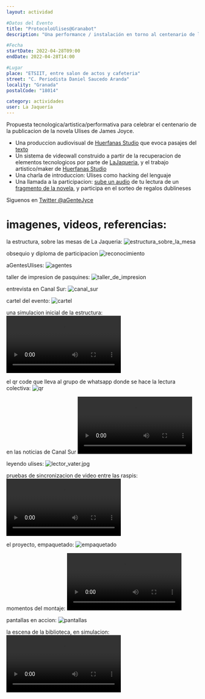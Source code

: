```yaml
---
layout: actividad

#Datos del Evento
title: "ProtocoloUlises@Granabot"
description: "Una performance / instalación en torno al centenario de la publicacion de Ulises de James Joyce"

#Fecha
startDate: 2022-04-28T09:00
endDate: 2022-04-28T14:00

#Lugar
place: "ETSIIT, entre salon de actos y cafeteria"
street: "C. Periodista Daniel Saucedo Aranda"
locality: "Granada"
postalCode: "18014"

category: actividades
user: La Jaquería
---
```


Propuesta tecnologica/artistica/performativa para celebrar el centenario de la publicacion de la novela Ulises de James Joyce. 

- Una produccion audiovisual de [Huerfanas Studio](https://www.huerfanas.studio/) que evoca pasajes del [texto](https://weblitera.com/book/?id=121&lng=5&ch=1&l=en)
- Un sistema de videowall construido a partir de la recuperacion de elementos tecnologicos por parte de [LaJaqueria](https://lajaqueria.org), y el trabajo artistico/maker de [Huerfanas Studio](https://www.huerfanas.studio/)
- Una charla de introduccion: Ulises como hacking del lenguaje 
- Una llamada a la participacion: [sube un audio](https://chat.whatsapp.com/L7qH4wunvdRJ9R87oOrb0y) de tu lectura de un [fragmento de la novela](https://weblitera.com/book/?id=121&lng=5&ch=1&l=en), y participa en el sorteo de regalos dublineses

Sìguenos en [Twitter @aGenteJyce](https://twitter.com/aGenteJoyce)

# imagenes, videos, referencias: 

la estructura, sobre las mesas de La Jaqueria:
![estructura_sobre_la_mesa](https://lajaqueria.org/recursos/aGenteUlises/estructura_sobre_la_mesa.jpg)

obsequio y diploma de participacion
![reconocimiento](https://lajaqueria.org/recursos/aGenteUlises/reconocimiento.jpg)

aGentesUlises:
![agentes](https://lajaqueria.org/recursos/aGenteUlises/agentes.jpg)

taller de impresion de pasquines:
![taller_de_impresion](https://lajaqueria.org/recursos/aGenteUlises/taller_de_impresion.jpg)

entrevista en Canal Sur:
![canal_sur](https://lajaqueria.org/recursos/aGenteUlises/canal_sur.jpg)

cartel del evento:
![cartel](https://lajaqueria.org/recursos/aGenteUlises/cartel.jpg)

una simulacion inicial de la estructura:
<video id="estructura" class="video-js vjs-default-skin" src="https://lajaqueria.org/recursos/aGenteUlises/estructura.mp4" controls type='video/mp4' /></video>

el qr code que lleva al grupo de whatsapp donde se hace la lectura colectiva:
![qr](https://lajaqueria.org/recursos/aGenteUlises/qr_code_whatssap_lectura_colectiva.jpg)

en las noticias de Canal Sur
<video id="canalsur" class="video-js vjs-default-skin" src="https://lajaqueria.org/recursos/aGenteUlises/canal_sur.mp4" controls type='video/mp4' /></video>

leyendo ulises:
![lector_vater.jpg](https://lajaqueria.org/recursos/aGenteUlises/lector_vater.jpg)

pruebas de sincronizacion de video entre las raspis:
<video id="video_sync" class="video-js vjs-default-skin" src="https://lajaqueria.org/recursos/aGenteUlises/video_sync.mp4" controls type='video/mp4' /></video>

el proyecto, empaquetado:
![empaquetado](https://lajaqueria.org/recursos/aGenteUlises/empaquetado.jpg)

momentos del montaje:
<video id="montaje" class="video-js vjs-default-skin" src="https://lajaqueria.org/recursos/aGenteUlises/montaje.mp4" controls type='video/mp4' /></video>

pantallas en accion:
![pantallas](https://lajaqueria.org/recursos/aGenteUlises/pantallas.jpg)

la escena de la biblioteca, en simulacion:
<video id="video_biblioteca" class="video-js vjs-default-skin" src="https://lajaqueria.org/recursos/aGenteUlises/video_biblioteca.mp4" controls type='video/mp4' /></video>

